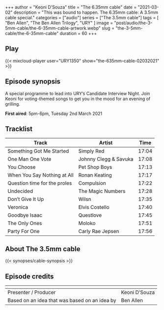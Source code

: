 +++
author = "Keoni D'Souza"
title = "The 6.35mm cable"
date = "2021-03-02"
description = "This was bound to happen. The 6.35mm cable: A 3.5mm cable special."
categories = ["audio"]
series = ["The 3.5mm cable"]
tags = [
    "Ben Allen",
    "The Ben Allen Trilogy",
    "URY"
]
image = "post/audio/the-3-5mm-cable/the-6-35mm-cable-artwork.webp"
slug = "the-3-5mm-cable/the-6-35mm-cable"
duration = 60
+++

## Play

{{< mixcloud-player user="URY1350" show="the-635mm-cable-02032021" >}}

## Episode synopsis

A special programme to lead into URY’s Candidate Interview Night. Join Keoni for voting-themed songs to get you in the mood for an evening of grilling.

**First aired**: 5pm-6pm, Tuesday 2nd March 2021

## Tracklist

| Track | Artist | Time |
| --- | --- | --- |
| Something Got Me Started | Simply Red | 17:04 |
| One Man One Vote | Johnny Clegg & Savuka | 17:08 |
| You Choose | Pet Shop Boys | 17:13 |
| When You Say Nothing at All | Ronan Keating | 17:17 |
| Question time for the proles | Compulsion | 17:22 |
| Undecided	| The Magic Numbers | 17:28 |
| Don’t Give It Up | Wilsn | 17:35 |
| Veronica | Elvis Costello | 17:40 |
| Goodbye Isaac | Questlove | 17:45 |
| The Only Ones | Moloko | 17:51 |
| Party For One	| Carly Rae Jepsen | 17:56 |

## About The 3.5mm cable

{{< synopses/cable-synopsis >}}

## Episode credits

| []() | []() |
| --- | --- |
| Presenter / Producer | Keoni D’Souza |
| Based on an idea that was based on an idea by | Ben Allen |